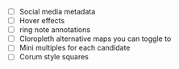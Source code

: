 - [ ] Social media metadata
- [ ] Hover effects
- [ ] ring note annotations
- [ ] Cloropleth alternative maps you can toggle to
- [ ] Mini multiples for each candidate
- [ ] Corum style squares
